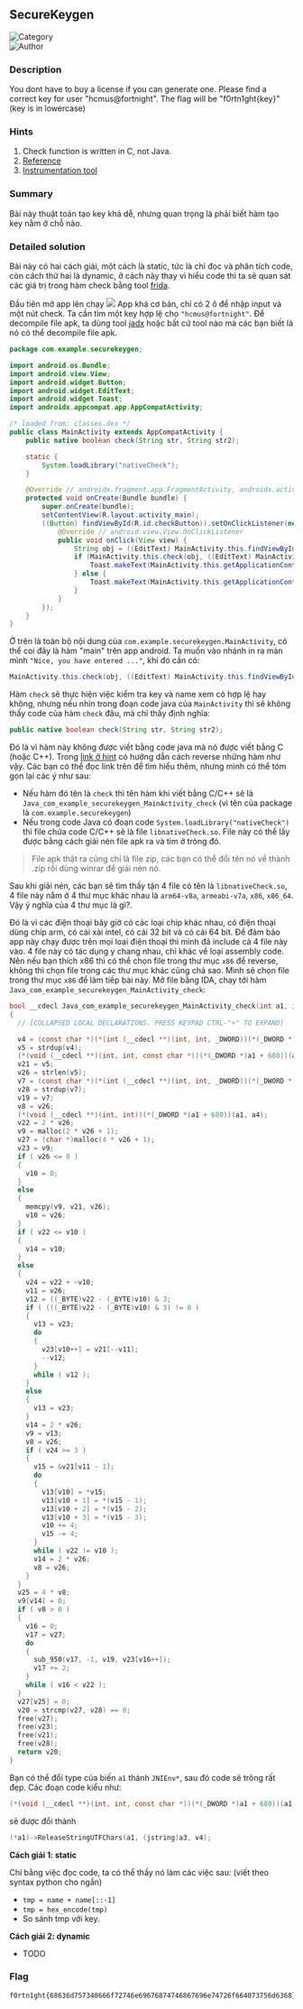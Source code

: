 ## SecureKeygen
 
![Category](https://img.shields.io/badge/Category-Reverse_Engineering-brightgreen.svg)  
![Author](https://img.shields.io/badge/Author-xikhud-blue.svg)    

### Description
You dont have to buy a license if you can generate one. Please find a correct key for user "hcmus@fortnight". The flag will be "f0rtn1ght{key}" (key is in lowercase)

### Hints
1. Check function is written in C, not Java.
2. [Reference](https://www.ragingrock.com/AndroidAppRE/reversing_native_libs.html)
3. [Instrumentation tool](https://frida.re/)

### Summary
Bài này thuật toán tạo key khá dễ, nhưng quan trọng là phải biết hàm tạo key nằm ở chỗ nào.

### Detailed solution
Bài này có hai cách giải, một cách là static, tức là chỉ đọc và phân tích code, còn cách thứ hai là dynamic, ở cách này thay vì hiểu code thì ta sẽ quan sát các giá trị trong hàm check bằng tool [frida](https://frida.re/).

Đầu tiên mở app lên chạy
![]([bluestack.png](https://github.com/compsec-hcmus/hcmus-wu/raw/main/write-up/Fortnight%20Challenge%202022/Reverse%20engineering/SecureKeygen/bluestack.png))
App khá cơ bản, chỉ có 2 ô để nhập input và một nút check. Ta cần tìm một key hợp lệ cho `"hcmus@fortnight"`. Để decompile file apk, ta dùng tool [jadx](https://github.com/skylot/jadx) hoặc bất cứ tool nào mà các bạn biết là nó có thể decompile file apk.

```java
package com.example.securekeygen;

import android.os.Bundle;
import android.view.View;
import android.widget.Button;
import android.widget.EditText;
import android.widget.Toast;
import androidx.appcompat.app.AppCompatActivity;

/* loaded from: classes.dex */
public class MainActivity extends AppCompatActivity {
    public native boolean check(String str, String str2);

    static {
        System.loadLibrary("nativeCheck");
    }

    @Override // androidx.fragment.app.FragmentActivity, androidx.activity.ComponentActivity, androidx.core.app.ComponentActivity, android.app.Activity
    protected void onCreate(Bundle bundle) {
        super.onCreate(bundle);
        setContentView(R.layout.activity_main);
        ((Button) findViewById(R.id.checkButton)).setOnClickListener(new View.OnClickListener() { // from class: com.example.securekeygen.MainActivity.1
            @Override // android.view.View.OnClickListener
            public void onClick(View view) {
                String obj = ((EditText) MainActivity.this.findViewById(R.id.nameEditText)).getText().toString();
                if (MainActivity.this.check(obj, ((EditText) MainActivity.this.findViewById(R.id.keyEditText)).getText().toString())) {
                    Toast.makeText(MainActivity.this.getApplicationContext(), String.format("Nice, you have entered the correct key of \"%s\"", obj), 0).show();
                } else {
                    Toast.makeText(MainActivity.this.getApplicationContext(), String.format("Wrong key for user \"%s\"", obj), 0).show();
                }
            }
        });
    }
}
```

Ở trên là toàn bộ nội dung của `com.example.securekeygen.MainActivity`, có thể coi đây là hàm "main" trên app android.
Ta muốn vào nhánh in ra màn mình `"Nice, you have entered ..."`, khi đó cần có:
```java
MainActivity.this.check(obj, ((EditText) MainActivity.this.findViewById(R.id.keyEditText)).getText().toString()) == true
```
Hàm `check` sẽ thực hiện việc kiểm tra key và name xem có hợp lệ hay không, nhưng nếu nhìn trong đoạn code java của `MainActivity` thì sẽ không thấy code của hàm `check` đâu, mà chỉ thấy định nghĩa:
```java
public native boolean check(String str, String str2);
```

Đó là vì hàm này không được viết bằng code java mà nó được viết bằng C (hoặc C++). Trong [link ở hint](https://www.ragingrock.com/AndroidAppRE/reversing_native_libs.html) có hướng dẫn cách reverse những hàm như vậy. Các bạn có thể đọc link trên để tìm hiểu thêm, nhưng mình có thể tóm gọn lại các ý như sau:
- Nếu hàm đó tên là `check` thì tên hàm khi viết bằng C/C++ sẽ là `Java_com_example_securekeygen_MainActivity_check` (vì tên của package là `com.example.securekeygen`)
- Nếu trong code Java có đoạn code `System.loadLibrary("nativeCheck")` thì file chứa code C/C++ sẽ là file `libnativeCheck.so`. File này có thể lấy được bằng cách giải nén file apk ra và tìm ở tròng đó.
> File apk thật ra cũng chỉ là file zip, các bạn có thể đổi tên nó về thành .zip rồi dùng winrar để giải nén nó.

Sau khi giải nén, các bạn sẽ tìm thấy tận 4 file có tên là `libnativeCheck.so`, 4 file này nằm ở 4 thư mục khác nhau là `arm64-v8a`, `armeabi-v7a`, `x86`, `x86_64`. Vậy ý nghĩa của 4 thư mục là gì?.

Đó là vì các điện thoại bây giờ có các loại chip khác nhau, có điện thoại dùng chip arm, có cái xài intel, có cái 32 bit và có cái 64 bit. Để đảm bảo app này chạy được trên mọi loại điện thoại thì mình đã include cả 4 file này vào. 4 file này có tác dụng y chang nhau, chỉ khác về loại assembly code. Nên nếu bạn thích x86 thì có thể chọn file trong thư mục `x86` để reverse, không thì chọn file trong các thư mục khác cũng chả sao. Mình sẽ chọn file trong thư mục `x86` để làm tiếp bài này. Mở file bằng IDA, chạy tới hàm `Java_com_example_securekeygen_MainActivity_check`:
```c
bool __cdecl Java_com_example_securekeygen_MainActivity_check(int a1, int a2, int a3, int a4)
{
  // [COLLAPSED LOCAL DECLARATIONS. PRESS KEYPAD CTRL-"+" TO EXPAND]

  v4 = (const char *)(*(int (__cdecl **)(int, int, _DWORD))(*(_DWORD *)a1 + 676))(a1, a3, 0);
  v5 = strdup(v4);
  (*(void (__cdecl **)(int, int, const char *))(*(_DWORD *)a1 + 680))(a1, a3, v4);
  v21 = v5;
  v26 = strlen(v5);
  v7 = (const char *)(*(int (__cdecl **)(int, int, _DWORD))(*(_DWORD *)a1 + 676))(a1, a4, 0);
  v28 = strdup(v7);
  v19 = v7;
  v8 = v26;
  (*(void (__cdecl **)(int, int))(*(_DWORD *)a1 + 680))(a1, a4);
  v22 = 2 * v26;
  v9 = malloc(2 * v26 + 1);
  v27 = (char *)malloc(4 * v26 + 1);
  v23 = v9;
  if ( v26 <= 0 )
  {
    v10 = 0;
  }
  else
  {
    memcpy(v9, v21, v26);
    v10 = v26;
  }
  if ( v22 <= v10 )
  {
    v14 = v10;
  }
  else
  {
    v24 = v22 + ~v10;
    v11 = v26;
    v12 = ((_BYTE)v22 - (_BYTE)v10) & 3;
    if ( (((_BYTE)v22 - (_BYTE)v10) & 3) != 0 )
    {
      v13 = v23;
      do
      {
        v23[v10++] = v21[--v11];
        --v12;
      }
      while ( v12 );
    }
    else
    {
      v13 = v23;
    }
    v14 = 2 * v26;
    v9 = v13;
    v8 = v26;
    if ( v24 >= 3 )
    {
      v15 = &v21[v11 - 1];
      do
      {
        v13[v10] = *v15;
        v13[v10 + 1] = *(v15 - 1);
        v13[v10 + 2] = *(v15 - 2);
        v13[v10 + 3] = *(v15 - 3);
        v10 += 4;
        v15 -= 4;
      }
      while ( v22 != v10 );
      v14 = 2 * v26;
      v8 = v26;
    }
  }
  v25 = 4 * v8;
  v9[v14] = 0;
  if ( v8 > 0 )
  {
    v16 = 0;
    v17 = v27;
    do
    {
      sub_950(v17, -1, v19, v23[v16++]);
      v17 += 2;
    }
    while ( v16 < v22 );
  }
  v27[v25] = 0;
  v20 = strcmp(v27, v28) == 0;
  free(v27);
  free(v23);
  free(v21);
  free(v28);
  return v20;
}
```

Bạn có thể đổi type của biến `a1` thành `JNIEnv*`, sau đó code sẽ trông rất đẹp. Các đoạn code kiểu như:
```c
(*(void (__cdecl **)(int, int, const char *))(*(_DWORD *)a1 + 680))(a1, a3, v4);
```
sẽ được đổi thành
```c
(*a1)->ReleaseStringUTFChars(a1, (jstring)a3, v4);
```

**Cách giải 1: static**

Chỉ bằng việc đọc code, ta có thể thấy nó làm các việc sau: (viết theo syntax python cho ngắn)
- `tmp = name + name[::-1]`
- `tmp = hex_encode(tmp)`
- So sánh tmp với key.

**Cách giải 2: dynamic**
- TODO

### Flag
```
f0rtn1ght{68636d757340666f72746e69676874746867696e74726f664073756d6368}
```